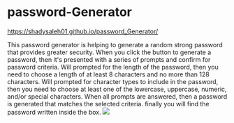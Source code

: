 # password-Generator
https://shadysaleh01.github.io/password_Generator/

This password generator is helping to generate a random strong password that provides greater security.
When you click the button to generate a password, then it's presented with a series of prompts and confirm for password criteria.
Will prompted for the length of the password, then you need to choose a length of at least 8 characters and no more than 128 characters.
Will prompted for character types to include in the password, then you need to choose at least one of the lowercase, uppercase, numeric, and/or special characters.
When all prompts are answered, then a password is generated that matches the selected criteria.
finally you will find the password written inside the box.
<img src="./image.screenShot.png">
